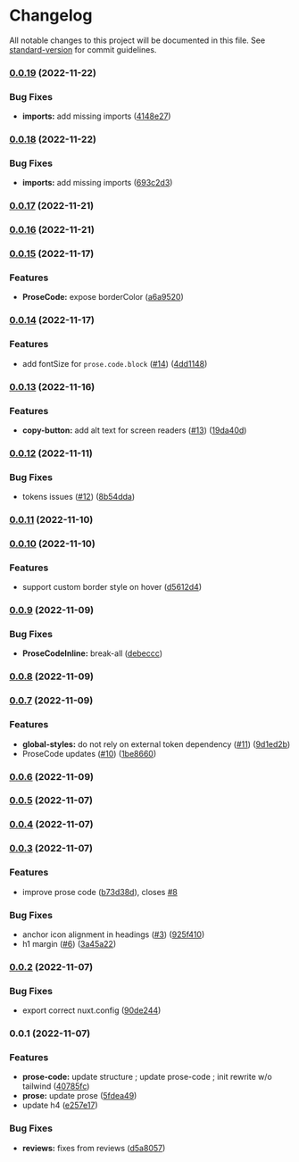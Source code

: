 # Changelog

All notable changes to this project will be documented in this file. See [standard-version](https://github.com/conventional-changelog/standard-version) for commit guidelines.

### [0.0.19](https://github.com/nuxt-themes/typography/compare/v0.0.18...v0.0.19) (2022-11-22)


### Bug Fixes

* **imports:** add missing imports ([4148e27](https://github.com/nuxt-themes/typography/commit/4148e278bd2d435c1d2b0850206a9fba31eb46d1))

### [0.0.18](https://github.com/nuxt-themes/typography/compare/v0.0.17...v0.0.18) (2022-11-22)


### Bug Fixes

* **imports:** add missing imports ([693c2d3](https://github.com/nuxt-themes/typography/commit/693c2d35f4346a9185484938fa76b755211a4791))

### [0.0.17](https://github.com/nuxt-themes/typography/compare/v0.0.16...v0.0.17) (2022-11-21)

### [0.0.16](https://github.com/nuxt-themes/typography/compare/v0.0.15...v0.0.16) (2022-11-21)

### [0.0.15](https://github.com/nuxt-themes/typography/compare/v0.0.14...v0.0.15) (2022-11-17)


### Features

* **ProseCode:** expose borderColor ([a6a9520](https://github.com/nuxt-themes/typography/commit/a6a9520453f797f4a1f949b2437cc448e8ee04e5))

### [0.0.14](https://github.com/nuxt-themes/typography/compare/v0.0.13...v0.0.14) (2022-11-17)


### Features

* add fontSize for `prose.code.block` ([#14](https://github.com/nuxt-themes/typography/issues/14)) ([4dd1148](https://github.com/nuxt-themes/typography/commit/4dd1148ad54e313698dc41603524b58fe2800857))

### [0.0.13](https://github.com/nuxt-themes/typography/compare/v0.0.12...v0.0.13) (2022-11-16)


### Features

* **copy-button:** add alt text for screen readers ([#13](https://github.com/nuxt-themes/typography/issues/13)) ([19da40d](https://github.com/nuxt-themes/typography/commit/19da40da82bab1cf2cfa0afc604f5a05fa85cb55))

### [0.0.12](https://github.com/nuxt-themes/typography/compare/v0.0.11...v0.0.12) (2022-11-11)


### Bug Fixes

* tokens issues ([#12](https://github.com/nuxt-themes/typography/issues/12)) ([8b54dda](https://github.com/nuxt-themes/typography/commit/8b54ddac343dc55bad2569b81a300c94f1ab4a7c))

### [0.0.11](https://github.com/nuxt-themes/typography/compare/v0.0.10...v0.0.11) (2022-11-10)

### [0.0.10](https://github.com/nuxt-themes/typography/compare/v0.0.9...v0.0.10) (2022-11-10)


### Features

* support custom border style on hover ([d5612d4](https://github.com/nuxt-themes/typography/commit/d5612d4d4ef10f3cd69353c1efea1ba02e94f3d8))

### [0.0.9](https://github.com/nuxt-themes/typography/compare/v0.0.8...v0.0.9) (2022-11-09)


### Bug Fixes

* **ProseCodeInline:** break-all ([debeccc](https://github.com/nuxt-themes/typography/commit/debeccc48a28b5f707ce312199c045e9785b6499))

### [0.0.8](https://github.com/nuxt-themes/typography/compare/v0.0.7...v0.0.8) (2022-11-09)

### [0.0.7](https://github.com/nuxt-themes/typography/compare/v0.0.6...v0.0.7) (2022-11-09)


### Features

* **global-styles:** do not rely on external token dependency ([#11](https://github.com/nuxt-themes/typography/issues/11)) ([9d1ed2b](https://github.com/nuxt-themes/typography/commit/9d1ed2b07afd6c76a15fce673cad6527166c1cb3))
* ProseCode updates ([#10](https://github.com/nuxt-themes/typography/issues/10)) ([1be8660](https://github.com/nuxt-themes/typography/commit/1be8660c1779e94b7c170f4fed9853f5729050f9))

### [0.0.6](https://github.com/nuxt-themes/typography/compare/v0.0.5...v0.0.6) (2022-11-09)

### [0.0.5](https://github.com/nuxt-themes/typography/compare/v0.0.4...v0.0.5) (2022-11-07)

### [0.0.4](https://github.com/nuxt-themes/typography/compare/v0.0.3...v0.0.4) (2022-11-07)

### [0.0.3](https://github.com/nuxt-themes/typography/compare/v0.0.2...v0.0.3) (2022-11-07)


### Features

* improve prose code ([b73d38d](https://github.com/nuxt-themes/typography/commit/b73d38d40a2d940a4e590b8a580c4bf41f0967cf)), closes [#8](https://github.com/nuxt-themes/typography/issues/8)


### Bug Fixes

* anchor icon alignment in headings ([#3](https://github.com/nuxt-themes/typography/issues/3)) ([925f410](https://github.com/nuxt-themes/typography/commit/925f41040ba97c8669f36bc2231267357575d3c6))
* h1 margin ([#6](https://github.com/nuxt-themes/typography/issues/6)) ([3a45a22](https://github.com/nuxt-themes/typography/commit/3a45a2236d8a299982a1fa05bc6b53a455c393a4))

### [0.0.2](https://github.com/nuxt-themes/prose/compare/v0.0.1...v0.0.2) (2022-11-07)


### Bug Fixes

* export correct nuxt.config ([90de244](https://github.com/nuxt-themes/prose/commit/90de244c664119163654550c4e1f12b769b6da5a))

### 0.0.1 (2022-11-07)


### Features

* **prose-code:** update structure ; update prose-code ; init rewrite w/o tailwind ([40785fc](https://github.com/nuxt-themes/prose/commit/40785fca8716a8a482cd752f167f4f8a20c17373))
* **prose:** update prose ([5fdea49](https://github.com/nuxt-themes/prose/commit/5fdea4906a5e5f296b5de915c9770067edababb9))
* update h4 ([e257e17](https://github.com/nuxt-themes/prose/commit/e257e17c9b428b2be29482b2e5711c16c48d32e1))


### Bug Fixes

* **reviews:** fixes from reviews ([d5a8057](https://github.com/nuxt-themes/prose/commit/d5a80571305403a756245ccda528f78ba008fad9))
